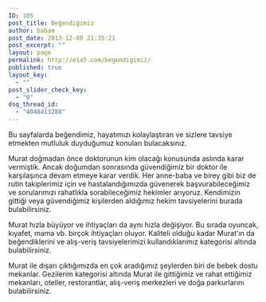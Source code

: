 ```yaml
---
ID: 105
post_title: Beğendiğimiz
author: babam
post_date: 2013-12-08 21:35:21
post_excerpt: ""
layout: page
permalink: http://e1a5.com/begendigimiz/
published: true
layout_key:
  - ""
post_slider_check_key:
  - "0"
dsq_thread_id:
  - "4048413288"
---
```

Bu sayfalarda beğendimiz, hayatımızı kolaylaştıran ve sizlere tavsiye etmekten mutluluk duyduğumuz konuları bulacaksınız.

Murat doğmadan önce doktorunun kim olacağı konusunda aslında karar vermiştik. Ancak doğumdan sonrasında güvendiğimiz bir doktor ile karşılaşınca devam etmeye karar verdik. Her anne-baba ve birey gibi biz de rutin takiplerimiz için ve hastalandığımızda güvenerek başvurabileceğimiz ve sorularımızı rahatlıkla sorabileceğimiz hekimler arıyoruz. Kendimizin gittiği veya güvendiğimiz kişilerden aldığımız hekim tavsiyelerini burada bulabilirsiniz.

Murat hızla büyüyor ve ihtiyaçları da aynı hızla değişiyor. Bu sırada oyuncak, kıyafet, mama vb. birçok ihtiyaçları oluyor. Kaliteli olduğu kadar Murat'ın da beğendiklerini ve alış-veriş tavsiyelerimizi kullandıklarımız kategorisi altında bulabilirsiniz.

Murat ile dışarı çıktığımızda en çok aradığımız şeylerden biri de bebek dostu mekanlar. Gezilerim kategorisi altında Murat ile gittiğimiz ve rahat ettiğimiz mekanları, oteller, restorantlar, alış-veriş merkezleri ve doğa parkurlarını bulabilirsiniz.